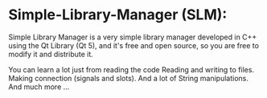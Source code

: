 Simple-Library-Manager (SLM):
=============================

Simple Library Manager is a very simple library manager developed in C++ using the Qt Library (Qt 5), and it's free and open source, so you are free to modify it and distribute it.  

You can learn a lot just from reading the code Reading and writing to files. 
Making connection (signals and slots). 
And a lot of String manipulations. 
And much more ...
